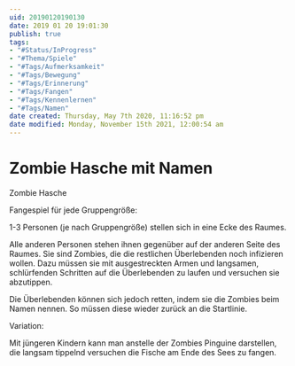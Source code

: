 ```yaml
---
uid: 20190120190130
date: 2019 01 20 19:01:30
publish: true
tags:
- "#Status/InProgress"
- "#Thema/Spiele"
- "#Tags/Aufmerksamkeit"
- "#Tags/Bewegung"
- "#Tags/Erinnerung"
- "#Tags/Fangen"
- "#Tags/Kennenlernen"
- "#Tags/Namen"
date created: Thursday, May 7th 2020, 11:16:52 pm
date modified: Monday, November 15th 2021, 12:00:54 am
---
```


# Zombie Hasche mit Namen

Zombie Hasche

Fangespiel für jede Gruppengröße:

1-3 Personen (je nach Gruppengröße) stellen sich in eine Ecke des Raumes.

Alle anderen Personen stehen ihnen gegenüber auf der anderen Seite des Raumes. Sie sind Zombies, die die restlichen Überlebenden noch infizieren wollen. Dazu müssen sie mit ausgestreckten Armen und langsamen, schlürfenden Schritten auf die Überlebenden zu laufen und versuchen sie abzutippen.

Die Überlebenden können sich jedoch retten, indem sie die Zombies beim Namen nennen. So müssen diese wieder zurück an die Startlinie.

Variation:

Mit jüngeren Kindern kann man anstelle der Zombies Pinguine darstellen, die langsam tippelnd versuchen die Fische am Ende des Sees zu fangen.

